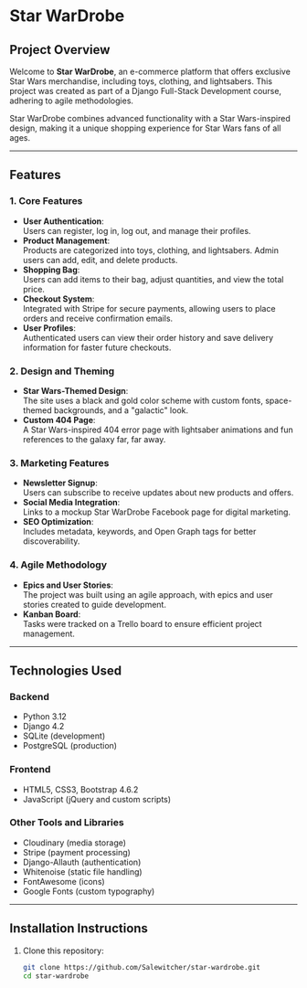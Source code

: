 # **Star WarDrobe**

## **Project Overview**

Welcome to **Star WarDrobe**, an e-commerce platform that offers exclusive Star Wars merchandise, including toys, clothing, and lightsabers. This project was created as part of a Django Full-Stack Development course, adhering to agile methodologies.  

Star WarDrobe combines advanced functionality with a Star Wars-inspired design, making it a unique shopping experience for Star Wars fans of all ages.  

---

## **Features**

### **1. Core Features**
- **User Authentication**:  
  Users can register, log in, log out, and manage their profiles.  
- **Product Management**:  
  Products are categorized into toys, clothing, and lightsabers. Admin users can add, edit, and delete products.  
- **Shopping Bag**:  
  Users can add items to their bag, adjust quantities, and view the total price.  
- **Checkout System**:  
  Integrated with Stripe for secure payments, allowing users to place orders and receive confirmation emails.  
- **User Profiles**:  
  Authenticated users can view their order history and save delivery information for faster future checkouts.

### **2. Design and Theming**
- **Star Wars-Themed Design**:  
  The site uses a black and gold color scheme with custom fonts, space-themed backgrounds, and a "galactic" look.  
- **Custom 404 Page**:  
  A Star Wars-inspired 404 error page with lightsaber animations and fun references to the galaxy far, far away.  

### **3. Marketing Features**
- **Newsletter Signup**:  
  Users can subscribe to receive updates about new products and offers.  
- **Social Media Integration**:  
  Links to a mockup Star WarDrobe Facebook page for digital marketing.  
- **SEO Optimization**:  
  Includes metadata, keywords, and Open Graph tags for better discoverability.  

### **4. Agile Methodology**
- **Epics and User Stories**:  
  The project was built using an agile approach, with epics and user stories created to guide development.  
- **Kanban Board**:  
  Tasks were tracked on a Trello board to ensure efficient project management.

---

## **Technologies Used**

### **Backend**
- Python 3.12
- Django 4.2
- SQLite (development)  
- PostgreSQL (production)

### **Frontend**
- HTML5, CSS3, Bootstrap 4.6.2  
- JavaScript (jQuery and custom scripts)

### **Other Tools and Libraries**
- Cloudinary (media storage)
- Stripe (payment processing)
- Django-Allauth (authentication)
- Whitenoise (static file handling)
- FontAwesome (icons)
- Google Fonts (custom typography)

---

## **Installation Instructions**

1. Clone this repository:  
   ```bash
   git clone https://github.com/Salewitcher/star-wardrobe.git
   cd star-wardrobe
